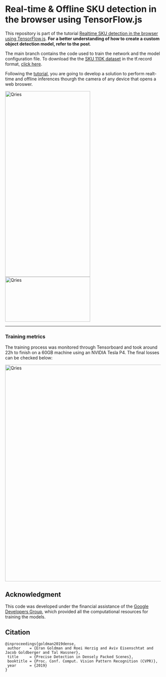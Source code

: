 # Real-time & Offline SKU detection in the browser using TensorFlow.js

This repository is part of the tutorial  [Realtime SKU detection in the browser using TensorFlow.js](test.com).  **For a better understanding of how to create a custom object detection model, refer to the post**.


The main branch contains the code used to train the network and the model configuration file. To download the the [SKU 110K dataset](https://github.com/eg4000/SKU110K_CVPR19) in the tf.record format, [click here](https://mega.nz/file/xnBWwBbK#h38Etgjt59z-gdGnK0Gbt3P4D_iM5_PdiWlBLbHiLrc).

Following the [tutorial](test.com),  you are going to develop a solution to perform realt-time and offline inferences thourgh the camera of any device that opens a web broswer.

<body> 
<img  alt="Qries"
src="https://github.com/hugozanini/realtime-sku-detection/blob/main/git-media/demo.gif?raw=true"  width="275" height="600">
</body



<body> <a  href="https://codesandbox.io/s/sku-detection-mobilenet-wtvbj?file=/src/index.js">
<img  alt="Qries"
src="https://raw.githubusercontent.com/hugozanini/realtime-sku-detection/main/git-media/sandbox.png"  width="275" height="145">
</a>
</body
<br>

---
### Training metrics

The training process was monitored through Tensorboard and took around 22h to finish on a 60GB machine using an NVIDIA Tesla P4. The final losses can be checked below:


<body> <a  href="https://codesandbox.io/s/sku-detection-mobilenet-wtvbj?file=/src/index.js">
<img  alt="Qries"
src="https://raw.githubusercontent.com/hugozanini/realtime-sku-detection/main/git-media/total_loss.png"  width="700">
</a>
</body
<br>




## Acknowledgment

This code was developed under the financial assistance of the [Google Developers Group](https://developers.google.com/community/gdg),  which provided all the computational resources for training the models.



## Citation

```
@inproceedings{goldman2019dense,
 author    = {Eran Goldman and Roei Herzig and Aviv Eisenschtat and Jacob Goldberger and Tal Hassner},
 title     = {Precise Detection in Densely Packed Scenes},
 booktitle = {Proc. Conf. Comput. Vision Pattern Recognition (CVPR)},
 year      = {2019}
}
```
